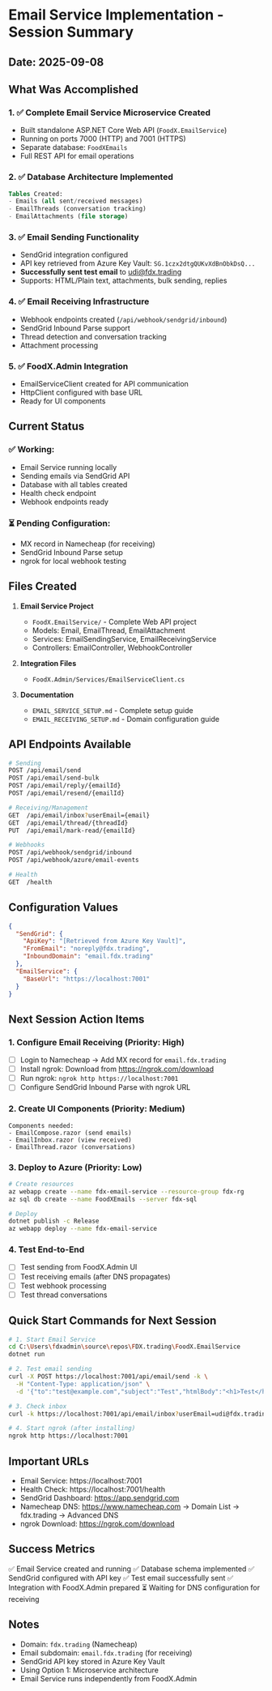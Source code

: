 # Email Service Implementation - Session Summary

## Date: 2025-09-08

## What Was Accomplished

### 1. ✅ **Complete Email Service Microservice Created**
- Built standalone ASP.NET Core Web API (`FoodX.EmailService`)
- Running on ports 7000 (HTTP) and 7001 (HTTPS)
- Separate database: `FoodXEmails`
- Full REST API for email operations

### 2. ✅ **Database Architecture Implemented**
```sql
Tables Created:
- Emails (all sent/received messages)
- EmailThreads (conversation tracking)  
- EmailAttachments (file storage)
```

### 3. ✅ **Email Sending Functionality**
- SendGrid integration configured
- API key retrieved from Azure Key Vault: `SG.1czx2dtgQUKvXdBnObkDsQ...`
- **Successfully sent test email** to udi@fdx.trading
- Supports: HTML/Plain text, attachments, bulk sending, replies

### 4. ✅ **Email Receiving Infrastructure**
- Webhook endpoints created (`/api/webhook/sendgrid/inbound`)
- SendGrid Inbound Parse support
- Thread detection and conversation tracking
- Attachment processing

### 5. ✅ **FoodX.Admin Integration**
- EmailServiceClient created for API communication
- HttpClient configured with base URL
- Ready for UI components

## Current Status

### ✅ Working:
- Email Service running locally
- Sending emails via SendGrid API
- Database with all tables created
- Health check endpoint
- Webhook endpoints ready

### ⏳ Pending Configuration:
- MX record in Namecheap (for receiving)
- SendGrid Inbound Parse setup
- ngrok for local webhook testing

## Files Created

1. **Email Service Project**
   - `FoodX.EmailService/` - Complete Web API project
   - Models: Email, EmailThread, EmailAttachment
   - Services: EmailSendingService, EmailReceivingService
   - Controllers: EmailController, WebhookController

2. **Integration Files**
   - `FoodX.Admin/Services/EmailServiceClient.cs`

3. **Documentation**
   - `EMAIL_SERVICE_SETUP.md` - Complete setup guide
   - `EMAIL_RECEIVING_SETUP.md` - Domain configuration guide

## API Endpoints Available

```bash
# Sending
POST /api/email/send
POST /api/email/send-bulk
POST /api/email/reply/{emailId}
POST /api/email/resend/{emailId}

# Receiving/Management
GET  /api/email/inbox?userEmail={email}
GET  /api/email/thread/{threadId}
PUT  /api/email/mark-read/{emailId}

# Webhooks
POST /api/webhook/sendgrid/inbound
POST /api/webhook/azure/email-events

# Health
GET  /health
```

## Configuration Values

```json
{
  "SendGrid": {
    "ApiKey": "[Retrieved from Azure Key Vault]",
    "FromEmail": "noreply@fdx.trading",
    "InboundDomain": "email.fdx.trading"
  },
  "EmailService": {
    "BaseUrl": "https://localhost:7001"
  }
}
```

## Next Session Action Items

### 1. **Configure Email Receiving** (Priority: High)
- [ ] Login to Namecheap → Add MX record for `email.fdx.trading`
- [ ] Install ngrok: Download from https://ngrok.com/download
- [ ] Run ngrok: `ngrok http https://localhost:7001`
- [ ] Configure SendGrid Inbound Parse with ngrok URL

### 2. **Create UI Components** (Priority: Medium)
```
Components needed:
- EmailCompose.razor (send emails)
- EmailInbox.razor (view received)
- EmailThread.razor (conversations)
```

### 3. **Deploy to Azure** (Priority: Low)
```bash
# Create resources
az webapp create --name fdx-email-service --resource-group fdx-rg
az sql db create --name FoodXEmails --server fdx-sql

# Deploy
dotnet publish -c Release
az webapp deploy --name fdx-email-service
```

### 4. **Test End-to-End**
- [ ] Test sending from FoodX.Admin UI
- [ ] Test receiving emails (after DNS propagates)
- [ ] Test webhook processing
- [ ] Test thread conversations

## Quick Start Commands for Next Session

```bash
# 1. Start Email Service
cd C:\Users\fdxadmin\source\repos\FDX.trading\FoodX.EmailService
dotnet run

# 2. Test email sending
curl -X POST https://localhost:7001/api/email/send -k \
  -H "Content-Type: application/json" \
  -d '{"to":"test@example.com","subject":"Test","htmlBody":"<h1>Test</h1>"}'

# 3. Check inbox
curl -k https://localhost:7001/api/email/inbox?userEmail=udi@fdx.trading

# 4. Start ngrok (after installing)
ngrok http https://localhost:7001
```

## Important URLs

- Email Service: https://localhost:7001
- Health Check: https://localhost:7001/health
- SendGrid Dashboard: https://app.sendgrid.com
- Namecheap DNS: https://www.namecheap.com → Domain List → fdx.trading → Advanced DNS
- ngrok Download: https://ngrok.com/download

## Success Metrics

✅ Email Service created and running
✅ Database schema implemented
✅ SendGrid configured with API key
✅ Test email successfully sent
✅ Integration with FoodX.Admin prepared
⏳ Waiting for DNS configuration for receiving

## Notes

- Domain: `fdx.trading` (Namecheap)
- Email subdomain: `email.fdx.trading` (for receiving)
- SendGrid API key stored in Azure Key Vault
- Using Option 1: Microservice architecture
- Email Service runs independently from FoodX.Admin